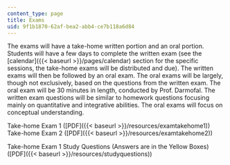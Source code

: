 ```yaml
---
content_type: page
title: Exams
uid: 9f1b1870-62af-bea2-abb4-ce7b118a6d84
---
```


The exams will have a take-home written portion and an oral portion. Students will have a few days to complete the written exam (see the [calendar]({{< baseurl >}}/pages/calendar) section for the specific sessions, the take-home exams will be distributed and due). The written exams will then be followed by an oral exam. The oral exams will be largely, though not exclusively, based on the questions from the written exam. The oral exam will be 30 minutes in length, conducted by Prof. Darmofal. The written exam questions will be similar to homework questions focusing mainly on quantitative and integrative abilities. The oral exams will focus on conceptual understanding.

Take-home Exam 1 ([PDF]({{< baseurl >}}/resources/examtakehome1))  
Take-home Exam 2 ([PDF]({{< baseurl >}}/resources/examtakehome2))

Take-home Exam 1 Study Questions (Answers are in the Yellow Boxes) ([PDF]({{< baseurl >}}/resources/studyquestions))